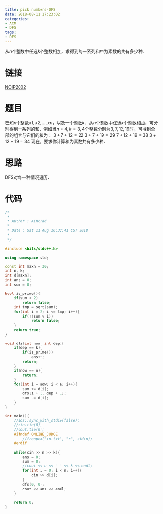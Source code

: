 ```yaml
---
title: pick numbers-DFS
date: 2018-08-11 17:23:02
categories:
- ACM
- DFS
tags:
- DFS
---
```

从$n$个整数中任选$k$个整数相加，求得到的一系列和中为素数的共有多少种．
<!-- more -->
# 链接
[NOIP2002](http://acmoj.shu.edu.cn/problem/264/)
# 题目
已知$n$个整数$x1, x2,...,xn$，以及一个整数$k$．从$n$个整数中任选$k$个整数相加，可分别得到一系列的和．例如当$n = 4, k = 3$, $4$个整数分别为$3, 7, 12, 19$时，可得到全部的组合与它们的和为：
$3 + 7 + 12 = 22$
$3 + 7 + 19 = 29$
$7 + 12 + 19 = 38$
$3 + 12 + 19 = 34$
现在，要求你计算和为素数共有多少种．
# 思路
DFS对每一种情况遍历．
# 代码
```C++
/*
 *
 * Author : Aincrad
 *
 * Date : Sat 11 Aug 16:32:41 CST 2018
 *
 */
 
#include <bits/stdc++.h>

using namespace std;

const int maxn = 30;
int n, k;
int d[maxn];
int ans = 0;
int sum = 0;

bool is_prime(){
    if(sum < 2)
        return false;
    int tmp = sqrt(sum);
    for(int i = 2; i <= tmp; i++){
        if(!(sum % i)) 
            return false;
    }
    return true;
}

void dfs(int now, int dep){
    if(dep == k){
        if(is_prime())
            ans++;
        return;
    }
    if(now == n){
        return;
    }
    for(int i = now; i < n; i++){
        sum += d[i];
        dfs(i + 1, dep + 1);
        sum -= d[i];
    }
}

int main(){
    //ios::sync_with_stdio(false);
    //cin.tie(0);
    //cout.tie(0);
    #ifndef ONLINE_JUDGE
        //freopen("in.txt", "r", stdin);
    #endif
    
    while(cin >> n >> k){
        ans = 0;
        sum = 0;
        //cout << n << " " << k << endl;
        for(int i = 0; i < n; i++){
            cin >> d[i];
        }
        dfs(0, 0);
        cout << ans << endl;
    }
    
    return 0;
}
```

